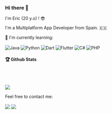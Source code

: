 ### Hi there 👋

I'm Eric (20 y.o) ! :sunglasses:

I'm a Multiplatform App Developer from Spain. 🇪🇸

:page_with_curl: I'm currently learning:
<br><br>
![Java](https://img.shields.io/badge/Java-ED8B00?style=for-the-badge&logo=openjdk&logoColor=white)
![Python](https://img.shields.io/badge/python-3670A0?style=for-the-badge&logo=python&logoColor=ffdd54)
![Dart](https://img.shields.io/badge/dart-%230175C2.svg?style=for-the-badge&logo=dart&logoColor=white)
![Flutter](https://img.shields.io/badge/Flutter-%2302569B.svg?style=for-the-badge&logo=Flutter&logoColor=white)
![C#](https://img.shields.io/badge/c%23-%23239120.svg?style=for-the-badge&logo=csharp&logoColor=white)
![PHP](https://img.shields.io/badge/php-%23777BB4.svg?style=for-the-badge&logo=php&logoColor=white)

<!-- 
:star: Here are some projects that I'm working on:
- [Frontier of Hell](https://github.com/moepoi/Frontier-of-Hell)
- [Kitchen Counts](https://github.com/moepoi/Kitchen_Counts)
- [Nekoya](https://github.com/Nekoya-Site)
- [Easy Learn](https://github.com/Easy-Learn/App/releases/tag/v1.0.1)
- [Neonime App](https://install.appcenter.ms/users/moepoi/apps/neonime/distribution_groups/public)
- [Nepgear](https://t.me/NepgearBot)
- [WhoisBot](https://t.me/WhoisBot)
- [Moe API](https://beta.moe.team)
-->


#### :trophy: Github Stats

<img style="margin-top: 50px" src="https://bad-apple-github-readme.vercel.app/api?show_bg=1&username=Laesx">

<!-- ![Eric's GitHub stats](https://github-readme-stats.vercel.app/api?username=Laesx&theme=dark&show_icons=true) -->


Feel free to contact me:
<br><br>
<a href="mailto:laesx03@gmail.com"><img src="https://img.shields.io/badge/Email-laesx03%40gmail.com-orange"></a>
<a href="https://laesx.ovh/" target="_blank"><img src="https://img.shields.io/badge/Personal%20Site-laesx.ovh-red"></a>

<!--
**Laesx/Laesx** is a ✨ _special_ ✨ repository because its `README.md` (this file) appears on your GitHub profile.

Here are some ideas to get you started:

- 🔭 I’m currently working on ...
- 🌱 I’m currently learning ...
- 👯 I’m looking to collaborate on ...
- 🤔 I’m looking for help with ...
- 💬 Ask me about ...
- 📫 How to reach me: ...
- 😄 Pronouns: ...
- ⚡ Fun fact: ...
-->
